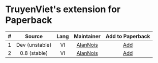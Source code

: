 # TruyenViet's extension for Paperback

|  #  |     Source     | Lang |               Maintainer                |                  Add to Paperback                   |
| :-: | :------------: | :--: | :-------------------------------------: | :-------------------------------------------------: |
|  1  | Dev (unstable) |  VI  | [AlanNois](https://github.com/AlanNois) | [Add](https://alanois.github.io/TruyenViet-0.8/dev) |
|  2  |  0.8 (stable)  |  VI  | [AlanNois](https://github.com/AlanNois) | [Add](https://alanois.github.io/TruyenViet-0.8/0.8) |
